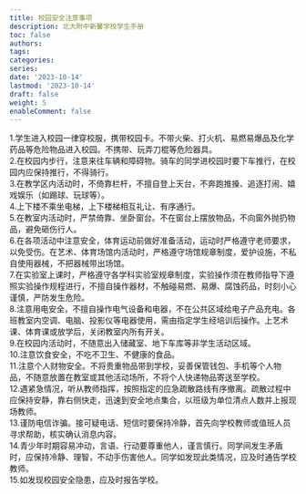 ```yaml
---
title: 校园安全注意事项
description: 北大附中新馨学校学生手册
toc: false
authors:
tags:
categories:
series:
date: '2023-10-14'
lastmod: '2023-10-14'
draft: false
weight: 5
enableComment: false
---
```

1.学生进入校园一律穿校服，携带校园卡。不带火柴、打火机、易燃易爆品及化学药品等危险物品进入校园。不携带、玩弄刀棍等危险器具。  
2.在校园内步行，注意来往车辆和障碍物。骑车的同学进校园时要下车推行，在校园内应保持推行，不得骑行。  
3.在教学区内活动时，不倚靠栏杆，不擅自登上天台，不奔跑推搡、追逐打闹、嬉戏娱乐（如踢球、玩球等）。  
4.上下楼不乘坐电梯，上下楼梯相互礼让、有序通行。  
5.在教室内活动时，严禁倚靠、坐卧窗台。不在窗台上摆放物品，不向窗外抛扔物品，避免砸伤行人。  
6.在各项活动中注意安全，体育运动前做好准备活动，运动时严格遵守老师要求，以免受伤。在艺术、体育场馆内活动时，严格遵守场馆规章制度，爱护设施，不私自使用器械，不把器械带出场馆。  
7.在实验室上课时，严格遵守各学科实验室规章制度，实验操作须在教师指导下遵照实验操作规程进行，不擅自操作器材，不触碰易燃、易爆、腐蚀药品，时刻小心谨慎，严防发生危险。  
8.注意用电安全，不擅自操作电气设备和电器，不在公共区域给电子产品充电。各班教室内空调、电脑、投影仪等电器使用，需由指定学生经培训后操作。上艺术课、体育课或放学后，关闭教室内所有开关。  
9.在校园内活动时，不随意出入储藏室、地下车库等非学生活动区域。  
10.注意饮食安全，不吃不卫生、不健康的食品。  
11.注意个人财物安全。不将贵重物品带到学校，妥善保管钱包、手机等个人物品，不随意放置在教室或其他活动场所，不将个人快递物品寄送至学校。  
12.遇紧急情况，听从教师指挥，按照指定的应急疏散路线有序撤离。疏散过程中应保持安静，靠右侧快走，迅速到安全地点集合，以班级为单位清点人数并上报现场教师。  
13.谨防电信诈骗。接可疑电话、短信时要保持冷静，首先向学校教师或值班人员寻求帮助，核实确认消息内容。  
14.青少年时期容易冲动，言语、行动要尊重他人，谨言慎行。同学间发生矛盾时，应保持冷静、理智，不动手伤害他人。同学如发现此类情况，应及时通告学校教师。  
15.如发现校园安全隐患，应及时报告学校。  